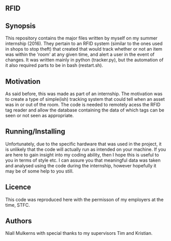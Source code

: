 ## RFID

## Synopsis
This repository contains the major files written by myself on my summer internship (2016). They pertain to an RFID system (similar to the ones used in shops to stop theft) that  created that would track whether or not an item was within the 'room' at any given time, and alert a user in the event of changes. It was written mainly in python (tracker.py), but the automation of it also required parts to be in bash (restart.sh).

## Motivation
As said before, this was made as part of an internship. The motivation was to create a type of simple(ish) tracking system that could tell when an asset was in or out of the room. The code is needed to remotely acess the RFID tag reader and allow the database containing the data of which tags can be seen or not seen as appropriate. 

## Running/Installing
Unfortunately, due to the specific hardware that was used in the project, it is unlikely that the code will actually run as intended on your machine. If you are here to gain insight into my coding ability, then I hope this is useful to you in terms of style etc. I can assure you that meaningful data was taken and analysed using the code during the internship, however hopefully it may be of some help to you still. 

## Licence
This code was reproduced here with the permisson of my employers at the time, STFC.

## Authors
Niall Mulkerns with special thanks to my supervisors Tim and Kristian.
